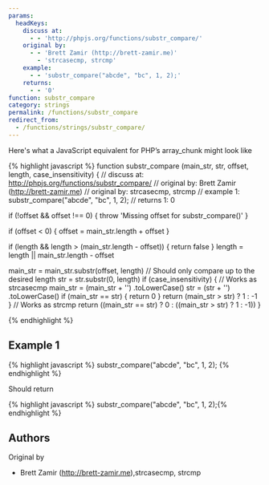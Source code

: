 ```yaml
---
params:
  headKeys:
    discuss at:
      - - 'http://phpjs.org/functions/substr_compare/'
    original by:
      - - 'Brett Zamir (http://brett-zamir.me)'
        - 'strcasecmp, strcmp'
    example:
      - - 'substr_compare("abcde", "bc", 1, 2);'
    returns:
      - - '0'
function: substr_compare
category: strings
permalink: /functions/substr_compare
redirect_from:
  - /functions/strings/substr_compare/
---
```


<!-- WARNING! This file is auto generated by `npm run web:inject`, do not edit by hand -->

Here's what a JavaScript equivalent for PHP’s array_chunk might look like

{% highlight javascript %}
function substr_compare (main_str, str, offset, length, case_insensitivity) {
  //  discuss at: http://phpjs.org/functions/substr_compare/
  // original by: Brett Zamir (http://brett-zamir.me)
  // original by: strcasecmp, strcmp
  //   example 1: substr_compare("abcde", "bc", 1, 2);
  //   returns 1: 0

  if (!offset && offset !== 0) {
    throw 'Missing offset for substr_compare()'
  }

  if (offset < 0) {
    offset = main_str.length + offset
  }

  if (length && length > (main_str.length - offset)) {
    return false
  }
  length = length || main_str.length - offset

  main_str = main_str.substr(offset, length)
  // Should only compare up to the desired length
  str = str.substr(0, length)
  if (case_insensitivity) {
    // Works as strcasecmp
    main_str = (main_str + '')
      .toLowerCase()
    str = (str + '')
      .toLowerCase()
    if (main_str == str) {
      return 0
    }
    return (main_str > str) ? 1 : -1
  }
  // Works as strcmp
  return ((main_str == str) ? 0 : ((main_str > str) ? 1 : -1))
}

{% endhighlight %}

## Example 1

{% highlight javascript %}
substr_compare("abcde", "bc", 1, 2);
{% endhighlight %}

Should return

{% highlight javascript %}
substr_compare("abcde", "bc", 1, 2);{% endhighlight %}


## Authors


Original by

- Brett Zamir (http://brett-zamir.me),strcasecmp, strcmp

